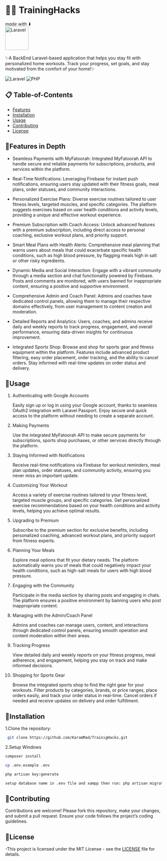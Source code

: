# 🏋️‍♂️ TrainingHacks

_made with_ ⬇ <br/>  [<img src="https://laravel.com/img/logomark.min.svg" alt="Laravel" width="75">](https://laravel.com/) 
<br/>
<br/>
✨A BackEnd Laravel-based application that helps you stay fit with personalized home workouts. 
Track your progress, set goals, and stay motivated from the comfort of your home!✨

![Laravel](https://img.shields.io/badge/Laravel-10-orange)
![PHP](https://img.shields.io/badge/PHP-%5E8.2-blue)

## 📋 Table-of-Contents

- [Features](#Features-in-Depth)
- [Installation](#installation)
- [Usage](#Usage)
- [Contributing](#contributing)
- [License](#license)


## 🌟Features in Depth

   - Seamless Payments with MyFatoorah: Integrated MyFatoorah API to handle secure and reliable payments for subscriptions, products, and services within the platform.

   - Real-Time Notifications: Leveraging Firebase for instant push notifications, ensuring users stay updated with their fitness goals, meal plans, order statuses, and community         interactions.

   - Personalized Exercise Plans: Diverse exercise routines tailored to user fitness levels, targeted muscles, and specific categories. The platform suggests exercises based on         user health conditions and activity levels, providing a unique and effective workout experience.

   - Premium Subscription with Coach Access: Unlock advanced features with a premium subscription, including direct access to personal coaching, exclusive workout plans, and            priority support.

   - Smart Meal Plans with Health Alerts: Comprehensive meal planning that warns users about meals that could exacerbate specific health conditions, such as high blood pressure,        by flagging meals high in salt or other risky ingredients.

   - Dynamic Media and Social Interaction: Engage with a vibrant community through a media section and chat functionality powered by Firebase. Posts and comments are monitored,         with users banned for inappropriate content, ensuring a positive and supportive environment.

   - Comprehensive Admin and Coach Panel: Admins and coaches have dedicated control panels, allowing them to manage their respective domains effectively, from user management to         content creation and moderation.

   - Detailed Reports and Analytics: Users, coaches, and admins receive daily and weekly reports to track progress, engagement, and overall performance, ensuring data-driven             insights for continuous improvement.

   - Integrated Sports Shop: Browse and shop for sports gear and fitness equipment within the platform. Features include advanced product filtering, easy order placement, order         tracking, and the ability to cancel orders. Stay informed with real-time updates on order status and delivery.

## 🎯Usage

1. Authenticating with Google Accounts

    Easily sign up or log in using your Google account, thanks to seamless OAuth2 integration with Laravel Passport. Enjoy secure and quick access to the platform without needing to create a separate account.

2. Making Payments

    Use the integrated MyFatoorah API to make secure payments for subscriptions, sports shop purchases, or other services directly through the platform.

3. Staying Informed with Notifications

    Receive real-time notifications via Firebase for workout reminders, meal plan updates, order statuses, and community activity, ensuring you never miss an important update.

4. Customizing Your Workout

    Access a variety of exercise routines tailored to your fitness level, targeted muscle groups, and specific categories.
    Get personalized exercise recommendations based on your health conditions and activity levels, helping you achieve optimal results.

5. Upgrading to Premium

    Subscribe to the premium section for exclusive benefits, including personalized coaching, advanced workout plans, and priority support from fitness experts.

6. Planning Your Meals

    Explore meal options that fit your dietary needs. The platform automatically warns you of meals that could negatively impact your health conditions, such as high-salt meals for users with high blood pressure.

7. Engaging with the Community

    Participate in the media section by sharing posts and engaging in chats. The platform ensures a positive environment by banning users who post inappropriate content.

8. Managing with the Admin/Coach Panel

    Admins and coaches can manage users, content, and interactions through dedicated control panels, ensuring smooth operation and content moderation within their areas.

9. Tracking Progress

    View detailed daily and weekly reports on your fitness progress, meal adherence, and engagement, helping you stay on track and make informed decisions.

10. Shopping for Sports Gear

    Browse the integrated sports shop to find the right gear for your workouts.
    Filter products by categories, brands, or price ranges, place orders easily, and track your order status in real-time.
    Cancel orders if needed and receive updates on delivery and order fulfillment.
## 🚀Installation

1.Clone the repository:
```bash
 git clone https://github.com/KaramMad/TrainigHacks.git
```
2.Setup Windows
```bash
composer install

cp .env.example .env

php artisan key:generate

setup database name in .env file and xampp then run: php artisan migrate
```
## 🤝Contributing

Contributions are welcome! Please fork this repository, make your changes, and submit a pull request. Ensure your code follows the project’s coding guidelines.

## 📜License

-This project is licensed under the MIT License - see the [LICENSE](LICENSE) file for details.

 



